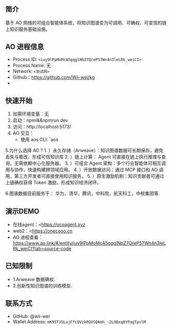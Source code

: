 # <Project Wii_Ocoagent>

## 简介
基于 AO 网络的可组合智能体系统，将知识图谱变为可调用、可确权、可变现的链上知识服务基础设施。


## AO 进程信息
- Process ID: `<iuy9lPpMoMcA5gqglNbZ7QreP57Wn4n3leLRk_weiCI>` 
- Process Name: 无
- Network: `<测试网>`
- Github：https://github.com/Wii-wei/kg
- 
## 快速开始
1. 如需环境变量：无
2. 启动：npmi&&npmrun dev
3. 访问：http://localhost:5173/
4. AO 交互：
   - 使用 aos CLI: `aos
     
5.为什么选择 AO ?
    1.	）永久存储（Arweave）：知识图谱数据可长期保存，避免丢失与篡改，形成可信知识库
	2.	）链上计算： Agent 可直接在链上执行推理与查询，无需依赖中心化服务器。
	3.	）可组合 Agent 架构：多个行业智能体可相互调用与协作，快速构建跨领域应用。
	4.	）开放数据访问：通过 MCP 接口和 AO 调用，第三方开发者可直接使用知识服务。
    5.  ）原生激励机制：知识贡献者可通过上链确权获得 Token 激励，形成知识经济闭环。
	
6.图谱数据目前服务于：
华为，清华，腾讯，中科院，航天科工，中核集团等.


## 演示DEMO
- 在线agent：<https://ocoagent.xyz
- web2：<https://onecooo.cn
- AO 进程查看：https://www.ao.link/#/entity/iuy9lPpMoMcA5gqglNbZ7QreP57Wn4n3leLRk_weiCI?tab=source-code

## 已知限制
- 1.Arweave 数据确权.
- 2.创新性知识图谱的训练模型.

## 联系方式
- GitHub: @wii-wei
- Wallet Address: `mK95TJ5LujFfcQVzkRQVSQAmh_-2LOBxq0YPagTpslM`
